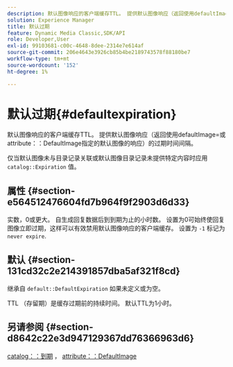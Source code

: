 ```yaml
---
description: 默认图像响应的客户端缓存TTL。 提供默认图像响应（返回使用defaultImage=或属性DefaultImage指定的默认图像的响应）的过期时间间隔。
solution: Experience Manager
title: 默认过期
feature: Dynamic Media Classic,SDK/API
role: Developer,User
exl-id: 99103681-c00c-4648-8dee-2314e7e614af
source-git-commit: 206e4643e3926cb85b4be2189743578f88180be7
workflow-type: tm+mt
source-wordcount: '152'
ht-degree: 1%

---
```


# 默认过期{#defaultexpiration}

默认图像响应的客户端缓存TTL。 提供默认图像响应（返回使用defaultImage=或attribute：：DefaultImage指定的默认图像的响应）的过期时间间隔。

仅当默认图像未与目录记录关联或默认图像目录记录未提供特定内容时应用 `catalog::Expiration` 值。

## 属性 {#section-e564512476604fd7b964f9f2903d6d33}

实数，0或更大。 自生成回复数据后到到期为止的小时数。 设置为0可始终使回复图像立即过期，这样可以有效禁用默认图像响应的客户端缓存。 设置为 `-1` 标记为 `never expire`.

## 默认 {#section-131cd32c2e214391857dba5af321f8cd}

继承自 `default::DefaultExpiration` 如果未定义或为空。

TTL （存留期）是缓存过期前的持续时间。 默认TTL为1小时。

## 另请参阅 {#section-d8642c22e3d947129367dd76366963d6}

[catalog：：到期](../../../../../is-api/image-catalog/image-serving-api-ref/c-image-catalog-reference/c-image-svg-data-reference/c-svg-data-reference/r-expiration-svg.md#reference-a7afd668ecbb4d2da65d86259aa6a28a) ， [attribute：：DefaultImage](../../../../../is-api/image-catalog/image-serving-api-ref/c-image-catalog-reference/c-attributes-reference/r-is-cat-defaultimage.md#reference-8e9900e129f54ed68462a3c2fc3bc433)
